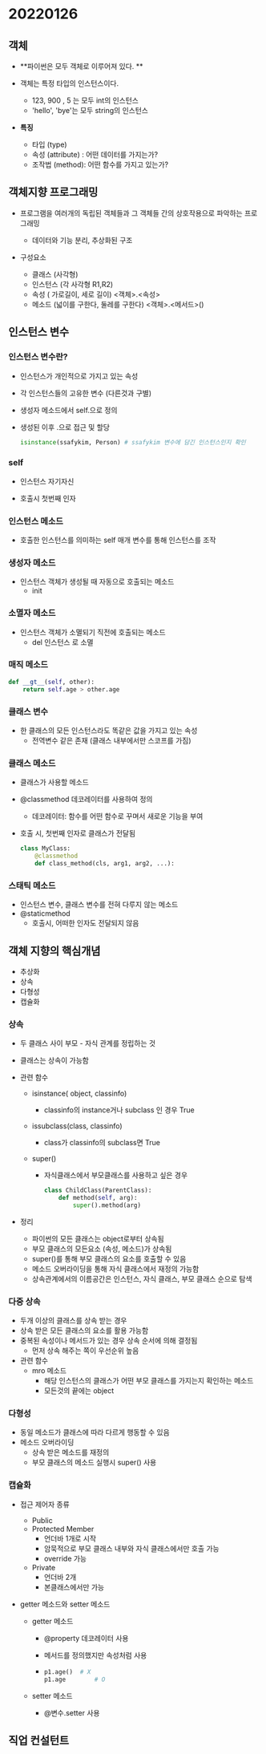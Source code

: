 # 20220126



## 객체



* **파이썬은 모두 객체로 이루어져 있다. **
* 객체는 특정 타입의 인스턴스이다.
  * 123, 900 , 5 는 모두 int의 인스턴스
  * 'hello', 'bye'는 모두 string의 인스턴스



* **특징**
  * 타입 (type)
  * 속성 (attribute) : 어떤 데이터를 가지는가?
  * 조작법 (method): 어떤 함수를 가지고 있는가?



## 객체지향 프로그래밍



* 프로그램을 여러개의 독립된 객체들과 그 객체들 간의 상호작용으로 파악하는 프로그래밍
  * 데이터와 기능 분리, 추상화된 구조



* 구성요소
  * 클래스 (사각형)
  * 인스턴스 (각 사각형 R1,R2) 
  * 속성 ( 가로길이, 세로 길이)  <객체>.<속성>
  * 메소드 (넓이를 구한다, 둘레를 구한다) <객체>.<메서드>()



## 인스턴스 변수



### 인스턴스 변수란?

* 인스턴스가 개인적으로 가지고 있는 속성

* 각 인스턴스들의 고유한 변수 (다른것과 구별)

* 생성자 메소드에서 self.<name>으로 정의

* 생성된 이후 <instance>.<name>으로 접근 및 할당

  ```python
  isinstance(ssafykim, Person) # ssafykim 변수에 담긴 인스턴스인지 확인
  ```

  



### self

* 인스턴스 자기자신

* 호출시 첫번째 인자

  

### 인스턴스 메소드

* 호출한 인스턴스를 의미하는 self 매개 변수를 통해 인스턴스를 조작



### 생성자 메소드

* 인스턴스 객체가 생성될 때 자동으로 호출되는 메소드
  * init



### 소멸자 메소드

* 인스턴스 객체가 소멸되기 직전에 호출되는 메소드
  * del 인스턴스 로 소멸



### 매직 메소드

```python
def __gt__(self, other):
    return self.age > other.age
```





### 클래스 변수

* 한 클래스의 모든 인스턴스라도 똑같은 값을 가지고 있는 속성
  * 전역변수 같은 존재 (클래스 내부에서만 스코프를 가짐)



### 클래스 메소드

* 클래스가 사용할 메소드

* @classmethod 데코레이터를 사용하여 정의

  * 데코레이터: 함수를 어떤 함수로 꾸며서 새로운 기능을 부여

* 호출 시, 첫번째 인자로 클래스가 전달됨

  ```python
  class MyClass:
      @classmethod
      def class_method(cls, arg1, arg2, ...):
  ```

  



### 스태틱 메소드

* 인스턴스 변수, 클래스 변수를 전혀 다루지 않는 메소드
* @staticmethod
  * 호출시, 어떠한 인자도 전달되지 않음



## 객체 지향의 핵심개념

* 추상화
* 상속
* 다형성
* 캡슐화



### 상속

* 두 클래스 사이 부모 - 자식 관계를 정립하는 것

* 클래스는 상속이 가능함

* 관련 함수

  * isinstance( object, classinfo)

    * classinfo의 instance거나 subclass 인 경우 True

  * issubclass(class, classinfo)

    * class가 classinfo의 subclass면 True

  * super()

    * 자식클래스에서 부모클래스를 사용하고 싶은 경우

      ```python
      class ChildClass(ParentClass):
          def method(self, arg):
              super().method(arg)
      ```

      

* 정리

  * 파이썬의 모든 클래스는 object로부터 상속됨
  * 부모 클래스의 모든요소 (속성, 메소드)가 상속됨
  * super()를 통해 부모 클래스의 요소를 호출할 수 있음
  * 메소드 오버라이딩을 통해 자식 클래스에서 재정의 가능함
  * 상속관계에서의 이름공간은 인스턴스, 자식 클래스, 부모 클래스 순으로 탐색



### 다중 상속

* 두개 이상의 클래스를 상속 받는 경우
* 상속 받은 모든 클래스의 요소를 활용 가능함
* 중복된 속성이나 메서드가 있는 경우 상속 순서에 의해 결정됨
  * 먼저 상속 해주는 쪽이 우선순위 높음
* 관련 함수
  * mro 메소드
    * 해당 인스턴스의 클래스가 어떤 부모 클래스를 가지는지 확인하는 메소드
    * 모든것의 끝에는 object



### 다형성

* 동일 메소드가 클래스에 따라 다르게 행동할 수 있음
* 메소드 오버라이딩
  * 상속 받은 메소드를 재정의
  * 부모 클래스의 메소드 실행시 super() 사용

### 캡슐화

* 접근 제어자 종류

  * Public
  * Protected Member
    * 언더바 1개로 시작
    * 암묵적으로 부모 클래스 내부와 자식 클래스에서만 호출 가능
    * override 가능
  * Private
    * 언더바 2개
    * 본클래스에서만 가능

* getter 메소드와 setter 메소드

  * getter 메소드

    * @property 데코레이터 사용

    * 메서드를 정의했지만 속성처럼 사용

    * ```python
      p1.age() 	# X
      p1.age		# O
      ```

      

  * setter 메소드

    * @변수.setter 사용



## 직업 컨설턴트